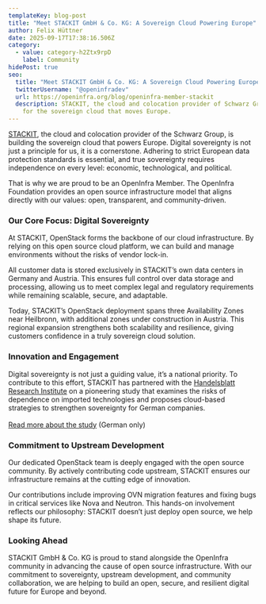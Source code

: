 ```yaml
---
templateKey: blog-post
title: "Meet STACKIT GmbH & Co. KG: A Sovereign Cloud Powering Europe"
author: Felix Hüttner
date: 2025-09-17T17:38:16.506Z
category:
  - value: category-h2Ztx9rpD
    label: Community
hidePost: true
seo:
  title: "Meet STACKIT GmbH & Co. KG: A Sovereign Cloud Powering Europe"
  twitterUsername: "@openinfradev"
  url: https://openinfra.org/blog/openinfra-member-stackit
  description: STACKIT, the cloud and colocation provider of Schwarz Group, stands
    for the sovereign cloud that moves Europe.
---
```

[STACKIT](https://www.stackit.de/en/), the cloud and colocation provider of the Schwarz Group, is building the sovereign cloud that powers Europe. Digital sovereignty is not just a principle for us, it is a cornerstone. Adhering to strict European data protection standards is essential, and true sovereignty requires independence on every level: economic, technological, and political.

That is why we are proud to be an OpenInfra Member. The OpenInfra Foundation provides an open source infrastructure model that aligns directly with our values: open, transparent, and community-driven.

### Our Core Focus: Digital Sovereignty

At STACKIT, OpenStack forms the backbone of our cloud infrastructure. By relying on this open source cloud platform, we can build and manage environments without the risks of vendor lock-in.

All customer data is stored exclusively in STACKIT’s own data centers in Germany and Austria. This ensures full control over data storage and processing, allowing us to meet complex legal and regulatory requirements while remaining scalable, secure, and adaptable.

Today, STACKIT’s OpenStack deployment spans three Availability Zones near Heilbronn, with additional zones under construction in Austria. This regional expansion strengthens both scalability and resilience, giving customers confidence in a truly sovereign cloud solution.

### Innovation and Engagement

Digital sovereignty is not just a guiding value, it’s a national priority. To contribute to this effort, STACKIT has partnered with the [Handelsblatt Research Institute](https://research.handelsblatt.com/) on a pioneering study that examines the risks of dependence on imported technologies and proposes cloud-based strategies to strengthen sovereignty for German companies.\
\
[Read more about the study](https://www.stackit.de/de/kontakt-handelsblatt-studie/) (German only)

### Commitment to Upstream Development

Our dedicated OpenStack team is deeply engaged with the open source community. By actively contributing code upstream, STACKIT ensures our infrastructure remains at the cutting edge of innovation.

Our contributions include improving OVN migration features and fixing bugs in critical services like Nova and Neutron. This hands-on involvement reflects our philosophy: STACKIT doesn’t just deploy open source, we help shape its future.

### Looking Ahead

STACKIT GmbH & Co. KG is proud to stand alongside the OpenInfra community in advancing the cause of open source infrastructure. With our commitment to sovereignty, upstream development, and community collaboration, we are helping to build an open, secure, and resilient digital future for Europe and beyond.